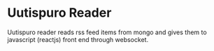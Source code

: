 # Uutispuro Reader

Uutispuro reader reads rss feed items from mongo and gives them to javascript (reactjs) front end through websocket.
